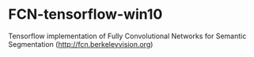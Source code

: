 # FCN-tensorflow-win10
Tensorflow implementation of Fully Convolutional Networks for Semantic Segmentation (http://fcn.berkeleyvision.org)
